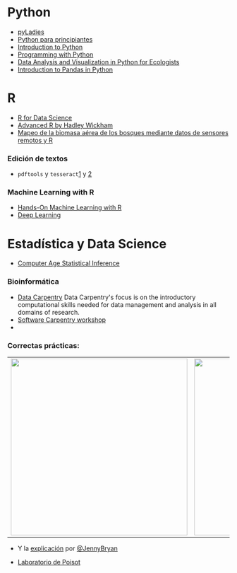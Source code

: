 # Python
- [pyLadies](https://pyladies.com/)
- [Python para principiantes](https://learn.microsoft.com/es-es/shows/intro-to-python-development/)
- [Introduction to Python](https://www.datacamp.com/courses/intro-to-python-for-data-science)
- [Programming with Python](https://swcarpentry.github.io/python-novice-inflammation/)
- [Data Analysis and Visualization in Python for Ecologists](https://datacarpentry.org/python-ecology-lesson/)
- [Introduction to Pandas in Python](https://medium.com/latinxinai/introduction-to-pandas-in-python-8816ee9acd9d)

# R
- [R for Data Science](https://r4ds.had.co.nz/index.html)
- [Advanced R by Hadley Wickham](http://adv-r.had.co.nz/)
- [Mapeo de la biomasa aérea de los bosques mediante datos de sensores remotos y R](https://catalogo.altexto.mx/mapeo-de-la-biomasa-aerea-de-los-bosques-mediante-datos-de-sensores-remotos-y-r-9130h.html)

### Edición de textos
- `pdftools` y `tesseract`[1](https://github.com/ColmexBDCV/tricks_for_librarians/blob/master/RCode/pdftools-y-tesseract/pdftools-y-tesseract_demo.R#L32) y [2](https://www.r-bloggers.com/2019/04/join-split-and-compress-pdf-files-with-pdftools/)

### Machine Learning with R
- [Hands-On Machine Learning with R](https://bradleyboehmke.github.io/HOML/)
- [Deep Learning](https://www.deeplearningbook.org/contents/TOC.html)


# Estadística y Data Science
- [Computer Age Statistical Inference](https://hastie.su.domains/CASI/)

### Bioinformática
- [Data Carpentry](https://datacarpentry.org/) Data Carpentry's focus is on the introductory computational skills needed for data management and analysis in all domains of research.
- [Software Carpentry workshop](https://software-carpentry.org/lessons/)
- 


### Correctas prácticas:
|    |     |
|----|-----|
|<div align="center"><img src="https://user-images.githubusercontent.com/25624961/192163401-8f9664dd-d87f-49a4-aac6-0681bbb0cb1a.png" width="400"></div>|<div align="center"><img src="https://user-images.githubusercontent.com/25624961/192163406-50c37619-a4a9-482d-ab3d-3bbfebf60efb.png" width="400"></div>|

- Y la [explicación](https://www.tidyverse.org/blog/2017/12/workflow-vs-script/) por [@JennyBryan](https://twitter.com/jennybryan/status/940436177219338240)


- [Laboratorio de Poisot](https://github.com/PoisotLab/LabPolicies)

